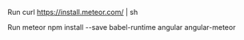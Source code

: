 Run curl https://install.meteor.com/ | sh

Run meteor npm install --save babel-runtime angular angular-meteor
